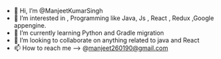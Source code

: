 - 👋 Hi, I’m @ManjeetKumarSingh
- 👀 I’m interested in , Programming like Java, Js , React , Redux ,Google appengine.
- 🌱 I’m currently learning Python and Gradle migration
- 💞️ I’m looking to collaborate on anything related to java and React
- 📫 How to reach me -->  @manjeet260190@gmail.com

<!---
ManjeetKumarSingh/ManjeetKumarSingh is a ✨ special ✨ repository because its `README.md` (this file) appears on your GitHub profile.
You can click the Preview link to take a look at your changes.
--->

